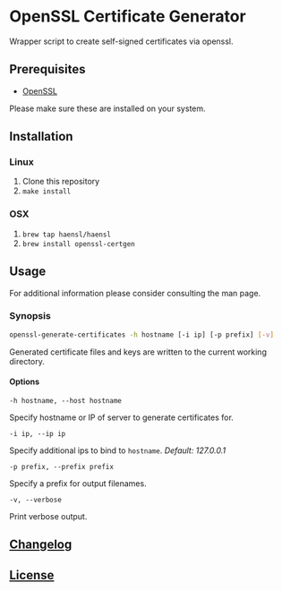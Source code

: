 # OpenSSL Certificate Generator
Wrapper script to create self-signed certificates via openssl.

## Prerequisites

* [OpenSSL](https://www.openssl.org/)

Please make sure these are installed on your system.

## Installation

### Linux

1. Clone this repository
2. `make install`

### OSX

1. `brew tap haensl/haensl`
2. `brew install openssl-certgen`

## Usage

For additional information please consider consulting the man page.

### Synopsis
```bash
openssl-generate-certificates -h hostname [-i ip] [-p prefix] [-v]
```

Generated certificate files and keys are written to the current working directory.

#### Options

`-h hostname, --host hostname`

Specify hostname or IP of server to generate certificates for.

`-i ip, --ip ip`

Specify additional ips to bind to `hostname`. *Default: 127.0.0.1*

`-p prefix, --prefix prefix`

Specify a prefix for output filenames.

`-v, --verbose`

Print verbose output.

## [Changelog](CHANGELOG.md)

## [License](LICENSE)
